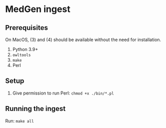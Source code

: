 # MedGen ingest

## Prerequisites
On MacOS, (3) and (4) should be available without the need for installation.
1. Python 3.9+
2. `owltools`
3. `make`
4. Perl

## Setup
1. Give permission to run Perl: `chmod +x ./bin/*.pl`

## Running the ingest
Run: `make all`
